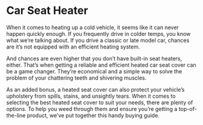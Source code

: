 # Car Seat Heater  
When it comes to heating up a cold vehicle, it seems like it can never happen quickly enough. If you frequently drive in colder temps, you know what
we’re talking about. If you drive a classic or late model car, chances are it’s not equipped with an efficient heating system.

And chances are even higher that you don’t have built-in seat heaters, either. That’s when getting a reliable and efficient heated car seat cover can be a game changer.
They’re economical and a simple way to solve the problem of your chattering teeth and shivering muscles.

As an added bonus, a heated seat cover can also protect your vehicle’s upholstery from spills, stains, and unsightly tears. When it comes to selecting the best heated
seat cover to suit your needs, there are plenty of options. To help you weed through them and ensure you’re getting a top-of-the-line product, we’ve put together this 
handy buying guide.
